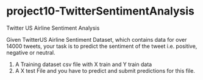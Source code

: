 # project10-TwitterSentimentAnalysis

Twitter US Airline Sentiment Analysis

Given TwitterUS Airline Sentiment Dataset, which contains data for over 14000 tweets, your task is to predict the sentiment of the tweet
i.e. positive, negative or neutral.

1. A Training dataset csv file with X train and Y train data
2. A X test File and you have to predict and submit predictions for this file.

